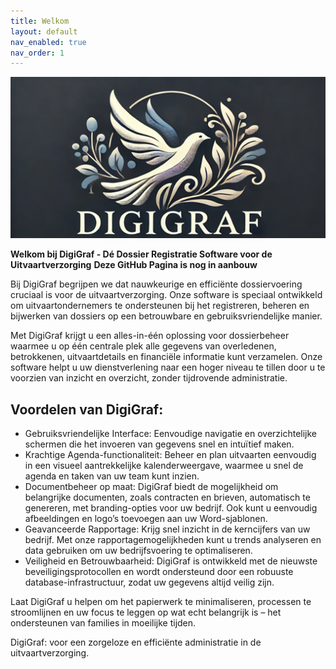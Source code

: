 ```yaml
---
title: Welkom
layout: default
nav_enabled: true
nav_order: 1
---
```


![Screenshot of the application](./images/dg_logo_small.png)

**Welkom bij DigiGraf - Dé Dossier Registratie Software voor de Uitvaartverzorging**
**Deze GitHub Pagina is nog in aanbouw**

Bij DigiGraf begrijpen we dat nauwkeurige en efficiënte dossiervoering cruciaal is voor de uitvaartverzorging. Onze software is speciaal ontwikkeld om uitvaartondernemers te ondersteunen bij het registreren, beheren en bijwerken van dossiers op een betrouwbare en gebruiksvriendelijke manier.

Met DigiGraf krijgt u een alles-in-één oplossing voor dossierbeheer waarmee u op één centrale plek alle gegevens van overledenen, betrokkenen, uitvaartdetails en financiële informatie kunt verzamelen. Onze software helpt u uw dienstverlening naar een hoger niveau te tillen door u te voorzien van inzicht en overzicht, zonder tijdrovende administratie.

## Voordelen van DigiGraf:
- Gebruiksvriendelijke Interface: Eenvoudige navigatie en overzichtelijke schermen die het invoeren van gegevens snel en intuïtief maken.
- Krachtige Agenda-functionaliteit: Beheer en plan uitvaarten eenvoudig in een visueel aantrekkelijke kalenderweergave, waarmee u snel de agenda en taken van uw team kunt inzien.
- Documentbeheer op maat: DigiGraf biedt de mogelijkheid om belangrijke documenten, zoals contracten en brieven, automatisch te genereren, met branding-opties voor uw bedrijf. Ook kunt u eenvoudig afbeeldingen en logo’s toevoegen aan uw Word-sjablonen.
- Geavanceerde Rapportage: Krijg snel inzicht in de kerncijfers van uw bedrijf. Met onze rapportagemogelijkheden kunt u trends analyseren en data gebruiken om uw bedrijfsvoering te optimaliseren.
- Veiligheid en Betrouwbaarheid: DigiGraf is ontwikkeld met de nieuwste beveiligingsprotocollen en wordt ondersteund door een robuuste database-infrastructuur, zodat uw gegevens altijd veilig zijn.

Laat DigiGraf u helpen om het papierwerk te minimaliseren, processen te stroomlijnen en uw focus te leggen op wat echt belangrijk is – het ondersteunen van families in moeilijke tijden.

DigiGraf: voor een zorgeloze en efficiënte administratie in de uitvaartverzorging.
